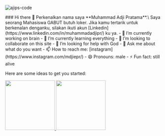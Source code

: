 <p align="left"> <img src="https://komarev.com/ghpvc/?username=ajips-code&label=Profile%20views&color=0e75b6&style=flat" alt="ajips-code" /> </p>
### Hi there 👋
Perkenalkan nama saya **Muhammad Adji Pratama**.\
Saya seorang Mahasiswa GABUT butuh loker.
Jika kamu tertarik untuk berkenalan denganku, silakan ikuti akun [Linkedin](https://www.linkedin.com/in/muhammadadjipr/) ku ya.
- 🔭 I’m currently working on brain
- 🌱 I’m currently learning everything
- 👯 I’m looking to collaborate on this site
- 🤔 I’m looking for help with God
- 💬 Ask me about what do you want
- 📫 How to reach me: [instagram](https://www.instagram.com/mdjiepr/)
- 😄 Pronouns: male
- ⚡ Fun fact: still alive

Here are some ideas to get you started:

<p align="left">
<a href="https://github.com/gilangadhan">
  <img height="160em" src="https://github-readme-stats-eight-theta.vercel.app/api?username=gilangadhan&show_icons=true&theme=algolia&include_all_commits=true&count_private=true"/>
  <img height="160em" src="https://github-readme-stats-eight-theta.vercel.app/api/top-langs/?username=gilangadhan&layout=compact&langs_count=8&theme=algolia"/>
</a>
</p>

